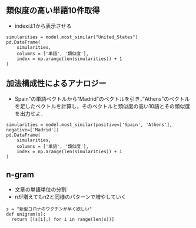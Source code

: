 ## 類似度の高い単語10件取得
- indexは1から表示させる
```
simularities = model.most_similar("United_States")
pd.DataFrame(
    simularities,
    columns = ['単語', '類似度'],
    index = np.arange(len(simularities)) + 1
)
```
## 加法構成性によるアナロジー
- Spain”の単語ベクトルから”Madrid”のベクトルを引き，”Athens”のベクトルを足したベクトルを計算し，そのベクトルと類似度の高い10語とその類似度を出力せよ．
```
simularities = model.most_similar(positive=['Spain', 'Athens'], negative=['Madrid'])
pd.DataFrame(
    simularities,
    columns = ['単語', '類似度'],
    index = np.arange(len(simularities)) + 1
)
```
## n-gram
- 文章の単語単位の分割
- nが増えてもn2と同様のパターンで増やしていく
```
s = "新型コロナのワクチンが早く欲しい"
def unigram(s):
  return [(s[i],) for i in range(len(s))]
```
